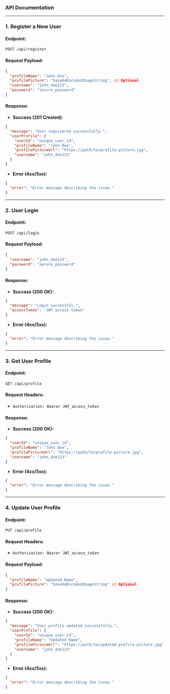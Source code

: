 ### API Documentation

---

### 1. **Register a New User**

#### Endpoint:

```
POST /api/register
```

#### Request Payload:

```json
{
  "profileName": "John Doe",
  "profilePicture": "base64EncodedImageString", // Optional
  "username": "john_doe123",
  "password": "secure_password"
}
```

#### Response:

- **Success (201 Created):**

```json
{
  "message": "User registered successfully.",
  "userProfile": {
    "userId": "unique_user_id",
    "profileName": "John Doe",
    "profilePictureUrl": "https://path/to/profile-picture.jpg",
    "username": "john_doe123"
  }
}
```

- **Error (4xx/5xx):**

```json
{
  "error": "Error message describing the issue."
}
```

---

### 2. **User Login**

#### Endpoint:

```
POST /api/login
```

#### Request Payload:

```json
{
  "username": "john_doe123",
  "password": "secure_password"
}
```

#### Response:

- **Success (200 OK):**

```json
{
  "message": "Login successful.",
  "accessToken": "JWT_access_token"
}
```

- **Error (4xx/5xx):**

```json
{
  "error": "Error message describing the issue."
}
```

---

### 3. **Get User Profile**

#### Endpoint:

```
GET /api/profile
```

#### Request Headers:

- `Authorization: Bearer JWT_access_token`

#### Response:

- **Success (200 OK):**

```json
{
  "userId": "unique_user_id",
  "profileName": "John Doe",
  "profilePictureUrl": "https://path/to/profile-picture.jpg",
  "username": "john_doe123"
}
```

- **Error (4xx/5xx):**

```json
{
  "error": "Error message describing the issue."
}
```

---

### 4. **Update User Profile**

#### Endpoint:

```
PUT /api/profile
```

#### Request Headers:

- `Authorization: Bearer JWT_access_token`

#### Request Payload:

```json
{
  "profileName": "Updated Name",
  "profilePicture": "base64EncodedImageString" // Optional
}
```

#### Response:

- **Success (200 OK):**

```json
{
  "message": "User profile updated successfully.",
  "userProfile": {
    "userId": "unique_user_id",
    "profileName": "Updated Name",
    "profilePictureUrl": "https://path/to/updated-profile-picture.jpg",
    "username": "john_doe123"
  }
}
```

- **Error (4xx/5xx):**

```json
{
  "error": "Error message describing the issue."
}
```